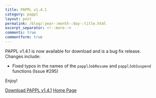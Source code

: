 ```yaml
---
title: PAPPL v1.4.1
category: pappl
layout: post
permalink: /blog/:year-:month-:day-:title.html
excerpt_separator: <!--more-->
comments: true
commentform: true
---
```


PAPPL v1.4.1 is now available for download and is a bug fix release.  Changes include:

- Fixed typos in the names of the `papplJobResume` and `papplJobSuspend`
  functions (Issue #295)

Enjoy!

<a class="btn btn-primary" href="https://github.com/michaelrsweet/pappl/releases/tag/v1.4.1">Download PAPPL v1.4.1</a>
<a class="btn btn-default" href="/pappl/index.html">Home Page</a>
